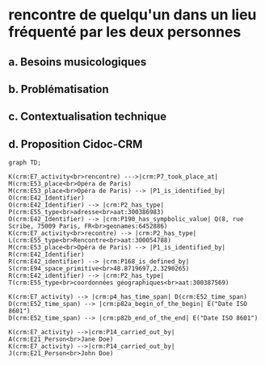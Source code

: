 # rencontre de quelqu'un dans un lieu fréquenté par les deux personnes

## a. Besoins musicologiques

## b. Problématisation

## c. Contextualisation technique

## d. Proposition Cidoc-CRM

```mermaid
graph TD;

K(crm:E7_activity<br>rencontre) --->|crm:P7_took_place_at| M(crm:E53_place<br>Opéra de Paris)
M(crm:E53_place<br>Opéra de Paris) --> |P1_is_identified_by| O(crm:E42_Identifier)
O(crm:E42_Identifier) --> |crm:P2_has_type| P(crm:E55_type<br>adresse<br>aat:300386983)
O(crm:E42_Identifier) --> |crm:P190_has_sympbolic_value| Q(8, rue Scribe, 75009 Paris, FR<br>geonames:6452886)
K(crm:E7_activity<br>recontre) --> |crm:P2_has_type| L(crm:E55_type<br>Rencontre<br>aat:300054788)
M(crm:E53_place<br>Opéra de Paris) --> |P1_is_identified_by| R(crm:E42_Identifier)
R(crm:E42_identifier) --> |crm:P168_is_defined_by| S(crm:E94_space_primitive<br>48.8719697,2.3290265)
R(crm:E42_identifier) --> |crm:P2_has_type| T(crm:E55_type<br>coordonnées géographiques<br>aat:300387569)
 
K(crm:E7_activity) --> |crm:p4_has_time_span| D(crm:E52_time_span)
D(crm:E52_time_span) --> |crm:p82a_begin_of_the_begin| E("Date ISO 8601")
D(crm:E52_time_span) --> |crm:p82b_end_of_the_end| E("Date ISO 8601")

K(crm:E7_activity) -->|crm:P14_carried_out_by| A(crm:E21_Person<br>Jane Doe)
K(crm:E7_activity) -->|crm:P14_carried_out_by| J(crm:E21_Person<br>John Doe)

```




